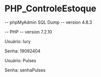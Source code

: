 # PHP_ControleEstoque

-- phpMyAdmin SQL Dump
-- version 4.8.3

-- PHP
-- version 7.2.10

Usuário: Iury

Senha: 19092404

Usuário: Pulses

Senha: senhaPulses


